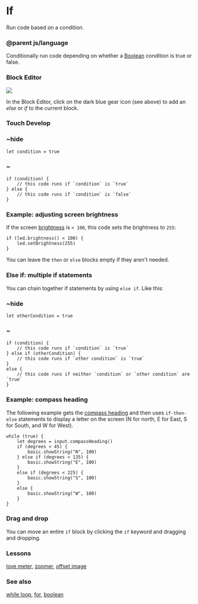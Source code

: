 # If

Run code based on a condition.

### @parent js/language
 

Conditionally run code depending on whether a [Boolean](/microbit/reference/types/boolean) condition is true or false.

### Block Editor

![](/static/mb/hourofcode-0.png)

In the Block Editor, click on the dark blue gear icon (see above) to add an *else* or *if* to the current block.

### Touch Develop

### ~hide

```
let condition = true
```

### ~

```
if (condition) {
    // this code runs if `condition` is `true`
} else {
    // this code runs if `condition` is `false`
}
```

### Example: adjusting screen brightness

If the screen [brightness](/microbit/reference/led/brightness) is `< 100`, this code sets the brightness to `255`:

```
if (led.brightness() < 100) {
    led.setBrightness(255)
}
```

You can leave the `then` or `else` blocks empty if they aren't needed.

### Else if: multiple if statements

You can chain together if statements by using `else if`. Like this:

### ~hide

```
let otherCondition = true
```

### ~

```
if (condition) {
    // this code runs if `condition` is `true`
} else if (otherCondition) {
    // this code runs if `other condition` is `true`
}
else {
    // this code runs if neither `condition` or `other condition` are `true`
}
```

### Example: compass heading

The following example gets the [compass heading](/microbit/reference/input/compass-heading) and then uses ``if-then-else`` statements to display a letter on the screen (N for north, E for East, S for South, and W for West).

```
while (true) {
    let degrees = input.compassHeading()
    if (degrees < 45) {
        basic.showString("N", 100)
    } else if (degrees < 135) {
        basic.showString("E", 100)
    }
    else if (degrees < 225) {
        basic.showString("S", 100)
    }
    else {
        basic.showString("W", 100)
    }
}
```

### Drag and drop

You can move an entire ``if`` block by clicking the ``if`` keyword and dragging and dropping.

### Lessons

[love meter](/microbit/lessons/love-meter), [zoomer](/microbit/lessons/zoomer), [offset image](/microbit/lessons/offset-image)

### See also

[while loop](/microbit/js/while), [for](/microbit/reference/loops/for), [boolean](/microbit/reference/types/boolean)


